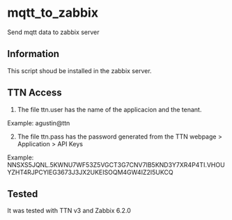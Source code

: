 # mqtt_to_zabbix

Send mqtt data to zabbix server

## Information

This script shoud be installed in the zabbix server.

## TTN Access

1. The file ttn.user has the name of the applicacion and the tenant.

Example: agustin@ttn

2. The file ttn.pass has the password generated from the TTN webpage > Application > API Keys

Example: NNSXS5JQNL.5KWNU7WF53Z5VGCT3G7CNV7IB5KND3Y7XR4P4TI.VHOUYZHT4RJPCYIEG3673J3JX2UKEISOQM4GW4IZ2I5UKCQ

## Tested

It was tested with TTN v3 and Zabbix 6.2.0